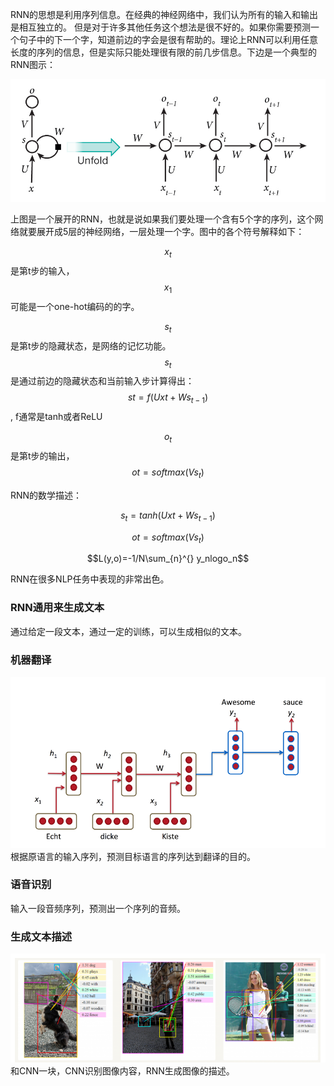 RNN的思想是利用序列信息。在经典的神经网络中，我们认为所有的输入和输出是相互独立的。 但是对于许多其他任务这个想法是很不好的。如果你需要预测一个句子中的下一个字，知道前边的字会是很有帮助的。理论上RNN可以利用任意长度的序列的信息，但是实际只能处理很有限的前几步信息。下边是一个典型的RNN图示：

![](/assets/rnnb1.png)

上图是一个展开的RNN，也就是说如果我们要处理一个含有5个字的序列，这个网络就要展开成5层的神经网络，一层处理一个字。图中的各个符号解释如下：

$$x_t$$是第t步的输入，$$x_1$$可能是一个one-hot编码的的字。

$$s_t$$是第t步的隐藏状态，是网络的记忆功能。$$s_t$$是通过前边的隐藏状态和当前输入步计算得出：$$st=f(Uxt+Ws_{t-1})$$, f通常是tanh或者ReLU

$$o_t$$是第t步的输出，$$ot=softmax(Vs_t)$$

RNN的数学描述：

$$s_t=tanh(Uxt+Ws_{t-1})$$

$$ot=softmax(Vs_t)$$

$$L(y,o)=-1/N\sum_{n}^{} y_nlogo_n$$

RNN在很多NLP任务中表现的非常出色。

### RNN通用来生成文本

通过给定一段文本，通过一定的训练，可以生成相似的文本。

### 机器翻译

![](/assets/rnnb2.png)根据原语言的输入序列，预测目标语言的序列达到翻译的目的。

### 语音识别

输入一段音频序列，预测出一个序列的音频。

### 生成文本描述

![](/assets/rnnb3.png)和CNN一块，CNN识别图像内容，RNN生成图像的描述。


